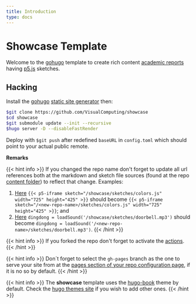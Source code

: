 ```yaml
---
title: Introduction
type: docs
---
```


# Showcase Template

Welcome to the [gohugo](https://gohugo.io/) template to create rich content [academic reports](https://www.wordy.com/writers-workshop/writing-an-academic-report/) having [p5.js](https://p5js.org/) sketches.

## Hacking

Install the [gohugo](https://gohugo.io/) [static site generator](https://jamstack.org/generators/) then:

```sh
$git clone https://github.com/VisualComputing/showcase
$cd showcase
$git submodule update --init --recursive
$hugo server -D --disableFastRender
```

Deploy with `$git push` after redefined `baseURL` in `config.toml` which should point to your actual public remote.

**Remarks**

{{< hint info >}}
If you changed the repo name don't forget to update all url references both at the markdown and sketch file sources (found at the repo [content folder](https://github.com/VisualComputing/showcase/tree/main/content)) to reflect that change. Examples:
1. [Here](https://github.com/VisualComputing/showcase/blob/main/content/docs/shortcodes/p5/iframe.md) `{{< p5-iframe sketch="/showcase/sketches/colors.js" width="725" height="425" >}}` should become `{{< p5-iframe sketch="/<new-repo-name>/sketches/colors.js" width="725" height="425" >}}`; and
2. [Here](https://github.com/VisualComputing/showcase/blob/main/content/sketches/sound.js) `dingdong = loadSound('/showcase/sketches/doorbell.mp3')` should become `dingdong = loadSound('/<new-repo-name>/sketches/doorbell.mp3')`.
{{< /hint >}}

{{< hint info >}}
If you forked the repo don't forget to activate the [actions](https://github.com/VisualComputing/showcase/actions).
{{< /hint >}}

{{< hint info >}}
Don´t forget to select the `gh-pages` branch as the one to serve your site from at the [pages section of your repo configuration page](https://docs.github.com/en/pages/getting-started-with-github-pages/configuring-a-publishing-source-for-your-github-pages-site), if it is no so by default.
{{< /hint >}}

{{< hint info >}}
The **showcase** template uses the [hugo-book](https://github.com/alex-shpak/hugo-book) theme by default. Check the [hugo themes site](https://themes.gohugo.io/) if you wish to add other ones.
{{< /hint >}}